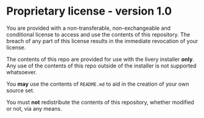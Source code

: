 # Proprietary license - version 1.0

You are provided with a non-transferable, non-exchangeable and conditional license to access and use the contents of this repository. The breach of any part of this license results in the immediate revocation of your license.

The contents of this repo are provided for use with the livery installer **only**. Any use of the contents of this repo outside of the installer is not supported whatsoever.

You **may** use the contents of `README.md` to aid in the creation of your own source set.

You must **not** redistribute the contents of this repository, whether modified or not, via any means.
